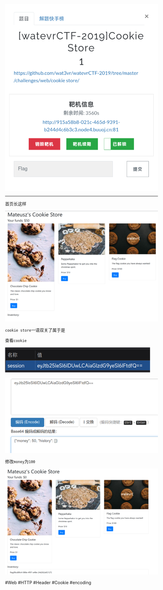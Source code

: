 ![](<./img/Pasted image 20230106095503.png>)

---
首页长这样

![](<./img/Pasted image 20230106095521.png>)

`cookie store`一语双关了属于是

查看`cookie`

![](<./img/Pasted image 20230106100238.png>)

![](<./img/Pasted image 20230106100253.png>)

修改`money`为`100`

![](<./img/Pasted image 20230106100436.png>)

#Web #HTTP #Header #Cookie #encoding 